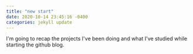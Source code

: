 ```yaml
---
title: "new start"
date: 2020-10-14 23:45:16 -0400
categories: jekyll update
---
```

I'm going to recap the projects I've been doing and what I've studied while starting the github blog.
